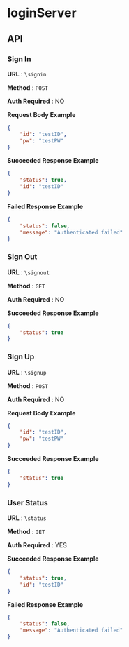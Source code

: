 # loginServer 

## API 

### Sign In 

**URL** : `\signin` 

**Method** : `POST` 

**Auth Required** : NO 

**Request Body Example** 

```json
{
    "id": "testID",
    "pw": "testPW"
}
```

**Succeeded Response Example** 

```json
{
    "status": true,
    "id": "testID"
}
```

**Failed Response Example** 

```json
{
    "status": false,
    "message": "Authenticated failed"
}
```

### Sign Out 

**URL** : `\signout` 

**Method** : `GET` 

**Auth Required** : NO 

**Succeeded Response Example** 

```json
{
    "status": true
}
```

### Sign Up 

**URL** : `\signup` 

**Method** : `POST` 

**Auth Required** : NO 

**Request Body Example** 

```json
{
    "id": "testID",
    "pw": "testPW"
}
```

**Succeeded Response Example** 

```json
{
    "status": true
}
```

### User Status 

**URL** : `\status` 

**Method** : `GET` 

**Auth Required** : YES 

**Succeeded Response Example** 

```json
{
    "status": true,
    "id": "testID"
}
```

**Failed Response Example** 

```json
{
    "status": false,
    "message": "Authenticated failed"
}
```
